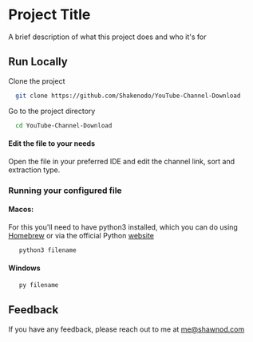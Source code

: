 
# Project Title

A brief description of what this project does and who it's for


## Run Locally

Clone the project

```bash
  git clone https://github.com/Shakenodo/YouTube-Channel-Download
```

Go to the project directory

```bash
  cd YouTube-Channel-Download
```

#### Edit the file to your needs
Open the file in your preferred IDE and edit the channel link, sort and extraction type.

### Running your configured file
#### Macos:
For this you'll need to have python3 installed, which you can do using [Homebrew](https://brew.sh/) or via the official Python [website](https://www.python.org/downloads/)
```bash
   python3 filename
```

#### Windows
```bash
   py filename
```
## Feedback

If you have any feedback, please reach out to me at me@shawnod.com

